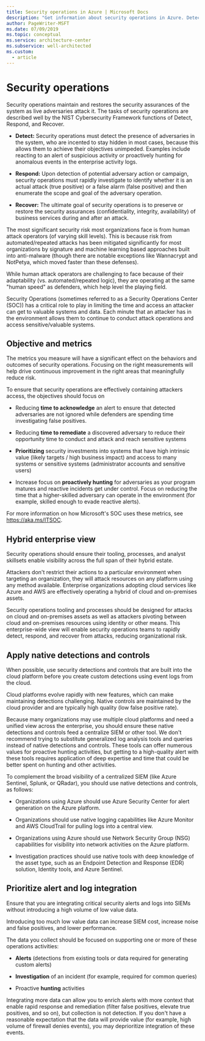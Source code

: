 ```yaml
---
title: Security operations in Azure | Microsoft Docs
description: "Get information about security operations in Azure. Detect, respond, and recover the system when it&apos;s attacked."
author: PageWriter-MSFT
ms.date: 07/09/2019
ms.topic: conceptual
ms.service: architecture-center
ms.subservice: well-architected
ms.custom:
  - article
---
```


# Security operations

Security operations maintain and restores the security assurances of the system as live adversaries attack it. The tasks of security operations are described well by the NIST Cybersecurity Framework functions of Detect, Respond, and Recover.

- **Detect:** Security operations must detect the presence of adversaries in the system, who are incented to stay hidden in most cases, because this allows them to achieve their objectives unimpeded. Examples include reacting to an alert of suspicious activity or proactively hunting for anomalous events in the enterprise activity logs.

- **Respond:** Upon detection of potential adversary action or campaign, security operations must rapidly investigate to identify whether it is an actual attack (true positive) or a false alarm (false positive) and then enumerate the scope and goal of the adversary operation.

- **Recover:** The ultimate goal of security operations is to preserve or restore the security assurances (confidentiality, integrity, availability)
    of business services during and after an attack.

The most significant security risk most organizations face is from human attack operators (of varying skill levels). This is because risk from automated/repeated attacks has been mitigated significantly for most organizations by signature and machine learning based approaches built into anti-malware (though there are notable exceptions like Wannacrypt and NotPetya, which moved faster than these defenses).

While human attack operators are challenging to face because of their adaptability (vs. automated/repeated logic), they are operating at the same
&quot;human speed&quot; as defenders, which help level the playing field.

Security Operations (sometimes referred to as a Security Operations Center (SOC)) has a critical role to play in limiting the time and access an attacker can get to valuable systems and data. Each minute that an attacker has in the environment allows them to continue to conduct attack operations and access sensitive/valuable systems.

## Objective and metrics

The metrics you measure will have a significant effect on the behaviors and outcomes of security operations. Focusing on the right measurements will help drive continuous improvement in the right areas that meaningfully reduce risk.

To ensure that security operations are effectively containing attackers access, the objectives should focus on

- Reducing **time to acknowledge** an alert to ensure that detected adversaries are not ignored while defenders are spending time investigating false positives.

- Reducing **time to remediate** a discovered adversary to reduce their opportunity time to conduct and attack and reach sensitive systems

- **Prioritizing** security investments into systems that have high intrinsic value (likely targets / high business impact) and access to many systems or sensitive systems (administrator accounts and sensitive users)

- Increase focus on **proactively hunting** for adversaries as your program matures and reactive incidents get under control. Focus on reducing the time that a higher-skilled adversary can operate in the environment (for example, skilled enough to evade reactive alerts).

For more information on how Microsoft&apos;s SOC uses these metrics, see https://aka.ms/ITSOC.

## Hybrid enterprise view

Security operations should ensure their tooling, processes, and analyst skillsets enable visibility across the full span of their hybrid estate.

Attackers don&apos;t restrict their actions to a particular environment when targeting an organization, they will attack resources on any platform using any method available. Enterprise organizations adopting cloud services like Azure and AWS are effectively operating a hybrid of cloud and on-premises assets.

Security operations tooling and processes should be designed for attacks on cloud and on-premises assets as well as attackers pivoting between cloud and on-premises resources using identity or other means. This enterprise-wide view will enable security operations teams to rapidly detect, respond, and recover from attacks, reducing organizational risk.

## Apply native detections and controls

When possible, use security detections and controls that are built into the cloud platform before you create custom detections using event logs from the cloud.

Cloud platforms evolve rapidly with new features, which can make maintaining detections challenging. Native controls are maintained by the cloud provider and are typically high quality (low false positive rate).

Because many organizations may use multiple cloud platforms and need a unified view across the enterprise, you should ensure these native detections and controls feed a centralize SIEM or other tool. We don&apos;t recommend trying to substitute generalized log analysis tools and queries instead of native detections and controls. These tools can offer numerous values for proactive hunting activities, but getting to a high-quality alert with these tools requires application of deep expertise and time that could be better spent on hunting and other activities.

To complement the broad visibility of a centralized SIEM (like Azure Sentinel, Splunk, or QRadar), you should use native detections and controls, as follows:

- Organizations using Azure should use Azure Security Center for alert generation on the Azure platform.

- Organizations should use native logging capabilities like Azure Monitor and AWS CloudTrail for pulling logs into a central view.

- Organizations using Azure should use Network Security Group (NSG)
    capabilities for visibility into network activities on the Azure platform.

- Investigation practices should use native tools with deep knowledge of the asset type, such as an Endpoint Detection and Response (EDR) solution, Identity tools, and Azure Sentinel.

## Prioritize alert and log integration

Ensure that you are integrating critical security alerts and logs into SIEMs without introducing a high volume of low value data.

Introducing too much low value data can increase SIEM cost, increase noise and false positives, and lower performance.

The data you collect should be focused on supporting one or more of these operations activities:

- **Alerts** (detections from existing tools or data required for generating custom alerts)

- **Investigation** of an incident (for example, required for common queries)

- Proactive **hunting** activities

Integrating more data can allow you to enrich alerts with more context that enable rapid response and remediation (filter false positives, elevate true positives, and so on), but collection is not detection. If you don&apos;t have a reasonable expectation that the data will provide value (for example, high volume of firewall denies events), you may deprioritize integration of these events.
